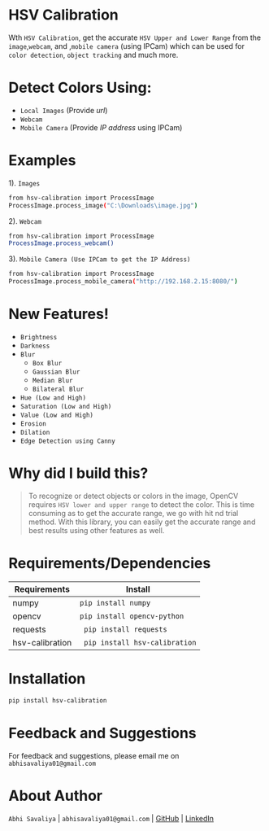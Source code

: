 # HSV Calibration

Wth `HSV Calibration`, get the accurate `HSV Upper and Lower Range` from the `image`,`webcam`, and ,`mobile camera` (using IPCam) which can be used for `color detection`, `object tracking` and much more.

# Detect Colors Using:
- `Local Images` (Provide *url*)
- `Webcam`
- `Mobile Camera` (Provide *IP address* using IPCam)

# Examples

1). `Images`
```sh
from hsv-calibration import ProcessImage
ProcessImage.process_image("C:\Downloads\image.jpg")
```
2). `Webcam`
```sh
from hsv-calibration import ProcessImage
ProcessImage.process_webcam()
```
3). `Mobile Camera (Use IPCam to get the IP Address)`
```sh
from hsv-calibration import ProcessImage
ProcessImage.process_mobile_camera("http://192.168.2.15:8080/")
```

# New Features!
- `Brightness`
- `Darkness`
- `Blur`
    - `Box Blur`
    - `Gaussian Blur`
    - `Median Blur`
    - `Bilateral Blur`
- `Hue (Low and High)`
- `Saturation (Low and High)`
- `Value (Low and High)`
- `Erosion`
- `Dilation`
- `Edge Detection using Canny`

# Why did I build this?

> To recognize or detect objects or colors in the image, OpenCV requires `HSV lower and upper range` to detect the color.
> This is time consuming as to get the accurate range, we go with hit nd trial method.
> With this library, you can easily get the accurate range and best results using other features as well.


# Requirements/Dependencies
| Requirements | Install |
| ------ | ------ |
| numpy | ` pip install numpy ` |
| opencv | ` pip install opencv-python ` |
| requests | ` pip install requests` |
| hsv-calibration | ` pip install hsv-calibration` |
        
# Installation

```sh 
pip install hsv-calibration 
```

# Feedback and Suggestions
For feedback and suggestions, please email me on `abhisavaliya01@gmail.com`

# About Author

`Abhi Savaliya` | `abhisavaliya01@gmail.com` | [GitHub](`https://github.com/abhisavaliya`) | [LinkedIn](`https://www.linkedin.com/in/abhisavaliya/`)